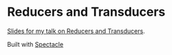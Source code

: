# Reducers and Transducers

[Slides for my talk on Reducers and Transducers](https://rakeshpai.github.io/transducers).

Built with [Spectacle](https://formidable.com/open-source/spectacle)